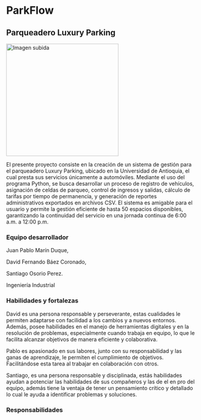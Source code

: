 # ParkFlow
## Parqueadero Luxury Parking
<img src="https://github.com/user-attachments/assets/a0630a60-2c60-4575-96a7-292056b21bda" alt="Imagen subida" width="300px">

El presente proyecto consiste en la creación de un sistema de gestión para el parqueadero Luxury Parking, ubicado en la Universidad de Antioquia, el cual presta sus servicios únicamente a automóviles. Mediante el uso del programa Python, se busca desarrollar un proceso de registro de vehículos, asignación de celdas de parqueo, control de ingresos y salidas, cálculo de tarifas por tiempo de permanencia, y generación de reportes administrativos exportados en archivos CSV. El sistema es amigable para el usuario y permite la gestión eficiente de hasta 50 espacios disponibles, garantizando la continuidad del servicio en una jornada continua de 6:00 a.m. a 12:00 p.m. 

### Equipo desarrollador
Juan Pablo Marín Duque,

David Fernando Báez Coronado,

Santiago Osorio Perez.

Ingeniería Industrial

### Habilidades y fortalezas
David es una persona responsable y perseverante, estas cualidades le permiten adaptarse con facilidad a los cambios y a nuevos entornos. Además, posee habilidades en el manejo de herramientas digitales y en la resolución de problemas, especialmente cuando trabaja en equipo, lo que le facilita alcanzar objetivos de manera eficiente y colaborativa.

Pablo es apasionado en sus labores, junto con su responsabilidad y las ganas de aprendizaje, le permiten el cumplimiento de objetivos. Facilitándose esta tarea al trabajar en colaboración con otros.

Santiago, es una persona responsable y disciplinada, estás habilidades ayudan a potenciar las habilidades de sus compañeros y las de el en pro del equipo, además tiene la ventaja de tener un pensamiento crítico y detallado lo cual le ayuda a identificar problemas y soluciones.

### Responsabilidades
